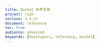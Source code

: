 ```yaml
---
title: Bucket 参考手册
project: riak
version: 1.4.2+
document: reference
toc: true
audience: advanced
keywords: [developers, reference, bucket]
---
```



